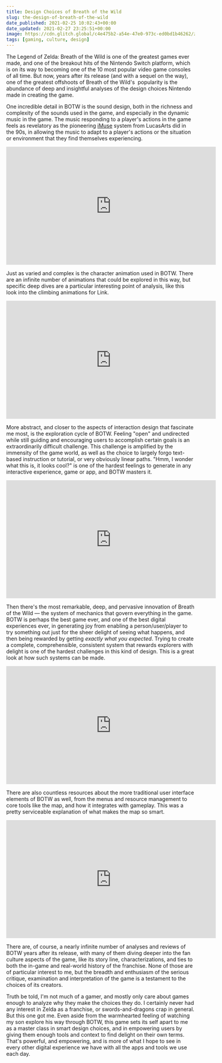 ```yaml
---
title: Design Choices of Breath of the Wild
slug: the-design-of-breath-of-the-wild
date_published: 2021-02-25 10:02:43+00:00
date_updated: 2021-02-27 23:25:51+00:00
image: https://cdn.glitch.global/c4e475b2-a54e-47e0-973c-ed0bd1b46262/zelda-window.jpeg?v=1669527405633
tags: [gaming, culture, design]
---
```

The Legend of Zelda: Breath of the Wild is one of the greatest games ever made, and one of the breakout hits of the Nintendo Switch platform, which is on its way to becoming one of the 10 most popular video game consoles of all time. But now, years after its release (and with a sequel on the way), one of the greatest offshoots of Breath of the Wild's  popularity is the abundance of deep and insightful analyses of the design choices Nintendo made in creating the game.

One incredible detail in BOTW is the sound design, both in the richness and complexity of the sounds used in the game, and especially in the dynamic music in the game. The music responding to a player's actions in the game feels as revelatory as the pioneering [iMuse](https://en.wikipedia.org/wiki/IMUSE) system from LucasArts did in the 90s, in allowing the music to adapt to a player's actions or the situation or environment that they find themselves experiencing.


<iframe width="560" height="315" src="https://www.youtube-nocookie.com/embed/Vgev9Gzybk8" title="'Invisible' Sound Design in Breath of the Wild, by Scruffy" frameborder="0" allow="accelerometer; autoplay; clipboard-write; encrypted-media; gyroscope; picture-in-picture" allowfullscreen></iframe>

Just as varied and complex is the character animation used in BOTW. There are an infinite number of animations that could be explored in this way, but specific deep dives are a particular interesting point of analysis, like this look into the climbing animations for Link.

<iframe width="560" height="315" src="https://www.youtube-nocookie.com/embed/hRD1EstmSPs" title="How Link's Climbing Animation Works in Breath of the Wild, by New Frame Plus" frameborder="0" allow="accelerometer; autoplay; clipboard-write; encrypted-media; gyroscope; picture-in-picture" allowfullscreen></iframe>

More abstract, and closer to the aspects of interaction design that fascinate me most, is the exploration cycle of BOTW. Feeling "open" and undirected while still guiding and encouraging users to accomplish certain goals is an extraordinarily difficult challenge. This challenge is amplified by the immensity of the game world, as well as the choice to largely forgo text-based instruction or tutorial, or very obviously linear paths. "Hmm, I wonder what this is, it looks cool?" is one of the hardest feelings to generate in any interactive experience, game or app, and BOTW masters it.

<iframe width="560" height="315" src="https://www.youtube-nocookie.com/embed/X9LB68gnq2M" title="Breath of the Wild's Exploration Cycle, by Design Doc" frameborder="0" allow="accelerometer; autoplay; clipboard-write; encrypted-media; gyroscope; picture-in-picture" allowfullscreen></iframe>

Then there's the most remarkable, deep, and pervasive innovation of Breath of the Wild — the system of mechanics that govern everything in the game. BOTW is perhaps the best game ever, and one of the best digital experiences ever, in generating joy from enabling a person/user/player to try something out just for the sheer delight of seeing what happens, and then being rewarded by getting *exactly what you expected*. Trying to create a complete, comprehensible, consistent system that rewards explorers with delight is one of the hardest challenges in this kind of design. This is a great look at how such systems can be made.

<iframe width="560" height="315" src="https://www.youtube-nocookie.com/embed/9RvbIP4yDvU" title="How Systems Saved Zelda, by Adam Millard" frameborder="0" allow="accelerometer; autoplay; clipboard-write; encrypted-media; gyroscope; picture-in-picture" allowfullscreen></iframe>

There are also countless resources about the more traditional user interface elements of BOTW as well, from the menus and resource management to core tools like the map, and how it integrates with gameplay. This was a pretty serviceable explanation of what makes the map so smart.

<iframe width="560" height="315" src="https://www.youtube-nocookie.com/embed/B_uf-jWbfLU" title="The Genius of the Map in Zelda: BOTW, by Jason Kwon" frameborder="0" allow="accelerometer; autoplay; clipboard-write; encrypted-media; gyroscope; picture-in-picture" allowfullscreen></iframe>

There are, of course, a nearly infinite number of analyses and reviews of BOTW years after its release, with many of them diving deeper into the fan culture aspects of the game, like its story line, characterizations, and ties to both the in-game and real-world history of the franchise. None of those are of particular interest to me, but the breadth and enthusiasm of the serious critique, examination and interpretation of the game is a testament to the choices of its creators. 

Truth be told, I'm not much of a gamer, and mostly only care about games enough to analyze why they make the choices they do. I certainly never had any interest in Zelda as a franchise, or swords-and-dragons crap in general. But this one got me. Even aside from the warmhearted feeling of watching my son explore his way through BOTW, this game sets its self apart to me as a master class in smart design choices, and in empowering users by giving them enough tools and context to find delight on their own terms. That's powerful, and empowering, and is more of what I hope to see in every other digital experience we have with all the apps and tools we use each day.
